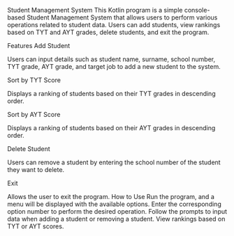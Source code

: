 Student Management System
This Kotlin program is a simple console-based Student Management System that allows users to perform various operations related to student data. Users can add students, view rankings based on TYT and AYT grades, delete students, and exit the program.

Features
Add Student

Users can input details such as student name, surname, school number, TYT grade, AYT grade, and target job to add a new student to the system.

Sort by TYT Score

Displays a ranking of students based on their TYT grades in descending order.

Sort by AYT Score

Displays a ranking of students based on their AYT grades in descending order.

Delete Student

Users can remove a student by entering the school number of the student they want to delete.

Exit

Allows the user to exit the program.
How to Use
Run the program, and a menu will be displayed with the available options.
Enter the corresponding option number to perform the desired operation.
Follow the prompts to input data when adding a student or removing a student.
View rankings based on TYT or AYT scores.
